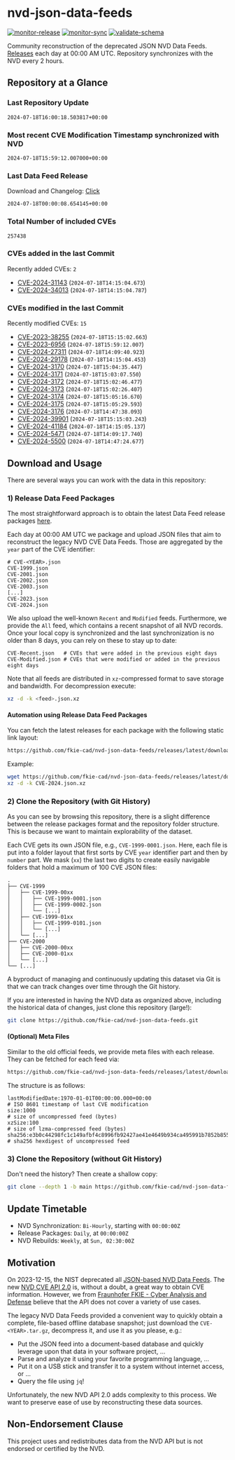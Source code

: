 # nvd-json-data-feeds

[![monitor-release](https://github.com/fkie-cad/nvd-json-data-feeds/actions/workflows/monitor_release.yml/badge.svg)](https://github.com/fkie-cad/nvd-json-data-feeds/actions/workflows/monitor_release.yml)
[![monitor-sync](https://github.com/fkie-cad/nvd-json-data-feeds/actions/workflows/monitor_sync.yml/badge.svg)](https://github.com/fkie-cad/nvd-json-data-feeds/actions/workflows/monitor_sync.yml)
[![validate-schema](https://github.com/fkie-cad/nvd-json-data-feeds/actions/workflows/validate_schema.yml/badge.svg)](https://github.com/fkie-cad/nvd-json-data-feeds/actions/workflows/validate_schema.yml)

Community reconstruction of the deprecated JSON NVD Data Feeds.
[Releases](https://github.com/fkie-cad/nvd-json-data-feeds/releases/latest) each day at 00:00 AM UTC.
Repository synchronizes with the NVD every 2 hours.

## Repository at a Glance

### Last Repository Update

```plain
2024-07-18T16:00:18.503817+00:00
```

### Most recent CVE Modification Timestamp synchronized with NVD

```plain
2024-07-18T15:59:12.007000+00:00
```

### Last Data Feed Release

Download and Changelog: [Click](https://github.com/fkie-cad/nvd-json-data-feeds/releases/latest)

```plain
2024-07-18T00:00:08.654145+00:00
```

### Total Number of included CVEs

```plain
257438
```

### CVEs added in the last Commit

Recently added CVEs: `2`

- [CVE-2024-31143](CVE-2024/CVE-2024-311xx/CVE-2024-31143.json) (`2024-07-18T14:15:04.673`)
- [CVE-2024-34013](CVE-2024/CVE-2024-340xx/CVE-2024-34013.json) (`2024-07-18T14:15:04.787`)


### CVEs modified in the last Commit

Recently modified CVEs: `15`

- [CVE-2023-38255](CVE-2023/CVE-2023-382xx/CVE-2023-38255.json) (`2024-07-18T15:15:02.663`)
- [CVE-2023-6956](CVE-2023/CVE-2023-69xx/CVE-2023-6956.json) (`2024-07-18T15:59:12.007`)
- [CVE-2024-27311](CVE-2024/CVE-2024-273xx/CVE-2024-27311.json) (`2024-07-18T14:09:40.923`)
- [CVE-2024-29178](CVE-2024/CVE-2024-291xx/CVE-2024-29178.json) (`2024-07-18T14:15:04.453`)
- [CVE-2024-3170](CVE-2024/CVE-2024-31xx/CVE-2024-3170.json) (`2024-07-18T15:04:35.447`)
- [CVE-2024-3171](CVE-2024/CVE-2024-31xx/CVE-2024-3171.json) (`2024-07-18T15:03:07.550`)
- [CVE-2024-3172](CVE-2024/CVE-2024-31xx/CVE-2024-3172.json) (`2024-07-18T15:02:46.477`)
- [CVE-2024-3173](CVE-2024/CVE-2024-31xx/CVE-2024-3173.json) (`2024-07-18T15:02:26.407`)
- [CVE-2024-3174](CVE-2024/CVE-2024-31xx/CVE-2024-3174.json) (`2024-07-18T15:05:16.670`)
- [CVE-2024-3175](CVE-2024/CVE-2024-31xx/CVE-2024-3175.json) (`2024-07-18T15:05:29.593`)
- [CVE-2024-3176](CVE-2024/CVE-2024-31xx/CVE-2024-3176.json) (`2024-07-18T14:47:38.093`)
- [CVE-2024-39901](CVE-2024/CVE-2024-399xx/CVE-2024-39901.json) (`2024-07-18T15:15:03.243`)
- [CVE-2024-41184](CVE-2024/CVE-2024-411xx/CVE-2024-41184.json) (`2024-07-18T14:15:05.137`)
- [CVE-2024-5471](CVE-2024/CVE-2024-54xx/CVE-2024-5471.json) (`2024-07-18T14:09:17.740`)
- [CVE-2024-5500](CVE-2024/CVE-2024-55xx/CVE-2024-5500.json) (`2024-07-18T14:47:24.677`)


## Download and Usage

There are several ways you can work with the data in this repository:

### 1) Release Data Feed Packages

The most straightforward approach is to obtain the latest Data Feed release packages [here](https://github.com/fkie-cad/nvd-json-data-feeds/releases/latest).

Each day at 00:00 AM UTC we package and upload JSON files that aim to reconstruct the legacy NVD CVE Data Feeds.
Those are aggregated by the `year` part of the CVE identifier:

```
# CVE-<YEAR>.json
CVE-1999.json
CVE-2001.json
CVE-2002.json
CVE-2003.json
[...]
CVE-2023.json
CVE-2024.json
```

We also upload the well-known `Recent` and `Modified` feeds.
Furthermore, we provide the `All` feed, which contains a recent snapshot of all NVD records.
Once your local copy is synchronized and the last synchronization is no older than 8 days, you can rely on these to stay up to date:

```plain
CVE-Recent.json   # CVEs that were added in the previous eight days
CVE-Modified.json # CVEs that were modified or added in the previous eight days
```

Note that all feeds are distributed in `xz`-compressed format to save storage and bandwidth.
For decompression execute:

```sh
xz -d -k <feed>.json.xz
```

#### Automation using Release Data Feed Packages

You can fetch the latest releases for each package with the following static link layout:

```sh
https://github.com/fkie-cad/nvd-json-data-feeds/releases/latest/download/CVE-<YEAR>.json.xz
```

Example:

```sh
wget https://github.com/fkie-cad/nvd-json-data-feeds/releases/latest/download/CVE-2024.json.xz
xz -d -k CVE-2024.json.xz
```

### 2) Clone the Repository (with Git History)

As you can see by browsing this repository, there is a slight difference between the release packages format and the repository folder structure.
This is because we want to maintain explorability of the dataset.

Each CVE gets its own JSON file, e.g., `CVE-1999-0001.json`.
Here, each file is put into a folder layout that first sorts by CVE `year` identifier part and then by `number` part.
We mask (`xx`) the last two digits to create easily navigable folders that hold a maximum of 100 CVE JSON files:

```plain
.
├── CVE-1999
│   ├── CVE-1999-00xx
│   │   ├── CVE-1999-0001.json
│   │   ├── CVE-1999-0002.json
│   │   └── [...]
│   ├── CVE-1999-01xx
│   │   ├── CVE-1999-0101.json
│   │   └── [...]
│   └── [...]
├── CVE-2000
│   ├── CVE-2000-00xx
│   ├── CVE-2000-01xx
│   └── [...]
└── [...]
```

A byproduct of managing and continuously updating this dataset via Git is that we can track changes over time through the Git history.

If you are interested in having the NVD data as organized above, including the historical data of changes, just clone this repository (large!):

```sh
git clone https://github.com/fkie-cad/nvd-json-data-feeds.git
```

#### (Optional) Meta Files

Similar to the old official feeds, we provide meta files with each release. They can be fetched for each feed via:

```sh
https://github.com/fkie-cad/nvd-json-data-feeds/releases/latest/download/CVE-<YEAR>.meta
```

The structure is as follows:

```plain
lastModifiedDate:1970-01-01T00:00:00.000+00:00                          # ISO 8601 timestamp of last CVE modification
size:1000                                                               # size of uncompressed feed (bytes)
xzSize:100                                                              # size of lzma-compressed feed (bytes)
sha256:e3b0c44298fc1c149afbf4c8996fb92427ae41e4649b934ca495991b7852b855 # sha256 hexdigest of uncompressed feed
```

### 3) Clone the Repository (without Git History)

Don't need the history? Then create a shallow copy:

```sh
git clone --depth 1 -b main https://github.com/fkie-cad/nvd-json-data-feeds.git
```


## Update Timetable

* NVD Synchronization: `Bi-Hourly`, starting with `00:00:00Z`
* Release Packages: `Daily`, at `00:00:00Z`
* NVD Rebuilds: `Weekly`, at `Sun, 02:30:00Z`


## Motivation

On 2023-12-15, the NIST deprecated all [JSON-based NVD Data Feeds](https://nvd.nist.gov/vuln/data-feeds#divRetirementBanner-1).
The new [NVD CVE API 2.0](https://nvd.nist.gov/developers/vulnerabilities) is, without a doubt, a great way to obtain CVE information.
However, we from [Fraunhofer FKIE - Cyber Analysis and Defense](https://www.fkie.fraunhofer.de/en/departments/cad.html) believe that the API does not cover a variety of use cases.

The legacy NVD Data Feeds provided a convenient way to quickly obtain a complete, file-based offline database snapshot; just download the `CVE-<YEAR>.tar.gz`, decompress it, and use it as you please, e.g.:

- Put the JSON feed into a document-based database and quickly leverage upon that data in your software project, ...
- Parse and analyze it using your favorite programming language, ...
- Put it on a USB stick and transfer it to a system without internet access, or ...
- Query the file using `jq`!

Unfortunately, the new NVD API 2.0 adds complexity to this process.
We want to preserve ease of use by reconstructing these data sources.

## Non-Endorsement Clause

This project uses and redistributes data from the NVD API but is not endorsed or certified by the NVD.